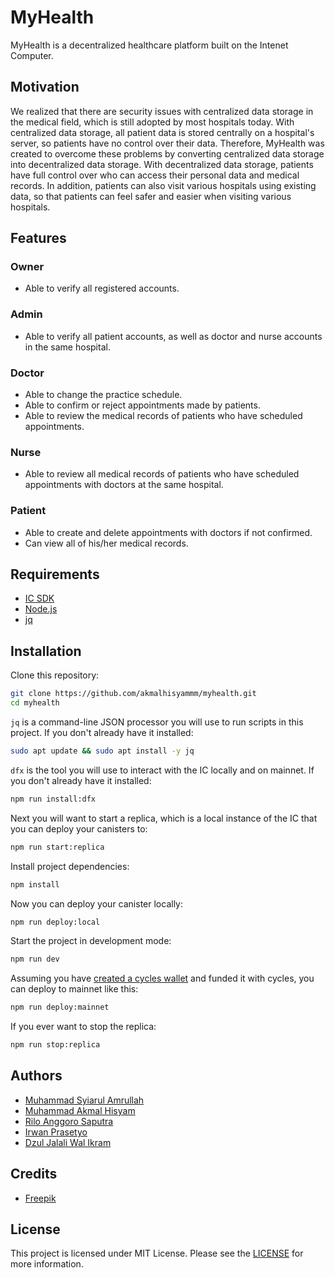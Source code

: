# MyHealth

MyHealth is a decentralized healthcare platform built on the Intenet Computer.

## Motivation

We realized that there are security issues with centralized data storage in the medical field, which is still adopted by most hospitals today. With centralized data storage, all patient data is stored centrally on a hospital's server, so patients have no control over their data. Therefore, MyHealth was created to overcome these problems by converting centralized data storage into decentralized data storage. With decentralized data storage, patients have full control over who can access their personal data and medical records. In addition, patients can also visit various hospitals using existing data, so that patients can feel safer and easier when visiting various hospitals.

## Features

### Owner

- Able to verify all registered accounts.

### Admin

- Able to verify all patient accounts, as well as doctor and nurse accounts in the same hospital.

### Doctor

- Able to change the practice schedule.
- Able to confirm or reject appointments made by patients.
- Able to review the medical records of patients who have scheduled appointments.

### Nurse

- Able to review all medical records of patients who have scheduled appointments with doctors at the same hospital.

### Patient

- Able to create and delete appointments with doctors if not confirmed.
- Can view all of his/her medical records.

## Requirements

- [IC SDK](https://internetcomputer.org/docs/current/developer-docs/setup/quickstart)
- [Node.js](https://nodejs.org/en/)
- [jq](https://jqlang.github.io/jq/)

## Installation

Clone this repository:

```bash
git clone https://github.com/akmalhisyammm/myhealth.git
cd myhealth
```

`jq` is a command-line JSON processor you will use to run scripts in this project. If you don't already have it installed:

```bash
sudo apt update && sudo apt install -y jq
```

`dfx` is the tool you will use to interact with the IC locally and on mainnet. If you don't already have it installed:

```bash
npm run install:dfx
```

Next you will want to start a replica, which is a local instance of the IC that you can deploy your canisters to:

```bash
npm run start:replica
```

Install project dependencies:

```bash
npm install
```

Now you can deploy your canister locally:

```bash
npm run deploy:local
```

Start the project in development mode:

```bash
npm run dev
```

Assuming you have [created a cycles wallet](https://internetcomputer.org/docs/current/developer-docs/quickstart/network-quickstart) and funded it with cycles, you can deploy to mainnet like this:

```bash
npm run deploy:mainnet
```

If you ever want to stop the replica:

```bash
npm run stop:replica
```

## Authors

- [Muhammad Syiarul Amrullah](https://github.com/muhammadarl)
- [Muhammad Akmal Hisyam](https://github.com/akmalhisyammm)
- [Rilo Anggoro Saputra](https://github.com/riloanggoro)
- [Irwan Prasetyo](https://github.com/vroken)
- [Dzul Jalali Wal Ikram](https://github.com/DzulJalali)

## Credits

- [Freepik](https://www.freepik.com/)

## License

This project is licensed under MIT License. Please see the [LICENSE](./LICENSE) for more information.
